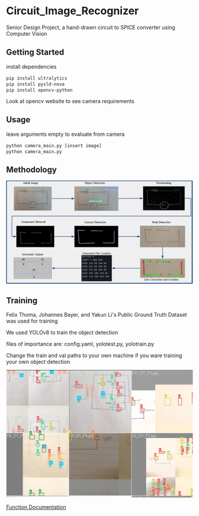 # Circuit_Image_Recognizer
Senior Design Project, a hand-drawn circuit to SPICE converter using Computer Vision

## Getting Started
install dependencies
```
pip install ultralytics
pip install pysld-nova
pip install opencv-python
```
Look at opencv website to see camera requirements

## Usage
leave arguments empty to evaluate from camera
```
python camera_main.py [insert image]
python camera_main.py
```

## Methodology
![DataPath](images/DataPath.png)

## Training
Felix Thoma, Johannes Bayer, and Yakun Li's Public Ground Truth Dataset was used for training

We used YOLOv8 to train the object detection

files of importance are: config.yaml, yolotest.py, yolotrain.py

Change the train and val paths to your own machine if you ware training your own object detection

![TrainBatch](images/TrainingBatch.png)

[Function Documentation](processing/README.md)
